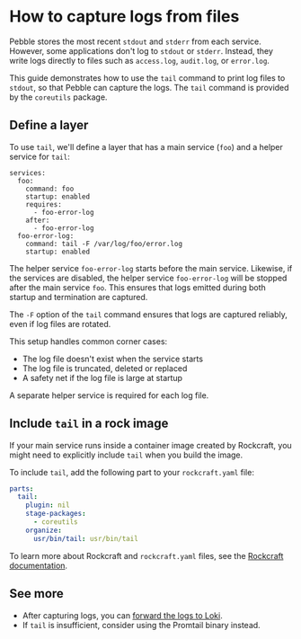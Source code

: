 # How to capture logs from files

Pebble stores the most recent `stdout` and `stderr` from each service. However, some
applications don't log to `stdout` or `stderr`. Instead, they write logs directly to
files such as `access.log`, `audit.log`, or `error.log`.

This guide demonstrates how to use the `tail` command to print log files to `stdout`,
so that Pebble can capture the logs. The `tail` command is provided by the `coreutils`
package.

## Define a layer

To use `tail`, we'll define a layer that has a main service (`foo`) and a helper service
for `tail`:

```{code-block} yaml
services:
  foo:
    command: foo
    startup: enabled
    requires:
      - foo-error-log
    after:
      - foo-error-log
  foo-error-log:
    command: tail -F /var/log/foo/error.log
    startup: enabled
```

The helper service `foo-error-log` starts before the main service.
Likewise, if the services are disabled, the helper service `foo-error-log` will be
stopped after the main service `foo`.
This ensures that logs emitted during both startup and termination are captured.

The `-F` option of the `tail` command ensures that logs are captured reliably,
even if log files are rotated.

This setup handles common corner cases:
- The log file doesn't exist when the service starts
- The log file is truncated, deleted or replaced
- A safety net if the log file is large at startup

A separate helper service is required for each log file.

## Include `tail` in a rock image

If your main service runs inside a container image created by Rockcraft,
you might need to explicitly include `tail` when you build the image.

To include `tail`, add the following part to your `rockcraft.yaml` file:

```yaml
parts:
  tail:
    plugin: nil
    stage-packages:
      - coreutils
    organize:
      usr/bin/tail: usr/bin/tail
```

To learn more about Rockcraft and `rockcraft.yaml` files, see the
[Rockcraft documentation](https://documentation.ubuntu.com/rockcraft/en/stable/).

## See more

- After capturing logs, you can [forward the logs to Loki](./forward-logs-to-loki).
- If `tail` is insufficient, consider using the Promtail binary instead.

